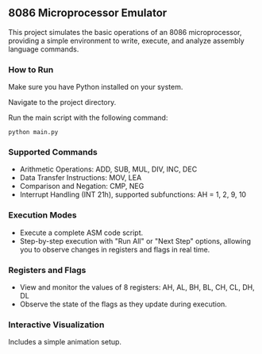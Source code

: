 ## 8086 Microprocessor Emulator
This project simulates the basic operations of an 8086 microprocessor, providing a simple environment to write, execute, and analyze assembly language commands.

### How to Run
Make sure you have Python installed on your system.

Navigate to the project directory.

Run the main script with the following command:

`python main.py`

### Supported Commands
- Arithmetic Operations: ADD, SUB, MUL, DIV, INC, DEC
- Data Transfer Instructions: MOV, LEA
- Comparison and Negation: CMP, NEG
- Interrupt Handling (INT 21h), supported subfunctions: AH = 1, 2, 9, 10
### Execution Modes
- Execute a complete ASM code script.
- Step-by-step execution with "Run All" or "Next Step" options, allowing you to observe changes in registers and flags in real time.
### Registers and Flags
- View and monitor the values of 8 registers: AH, AL, BH, BL, CH, CL, DH, DL
- Observe the state of the flags as they update during execution.
### Interactive Visualization
Includes a simple animation setup.
